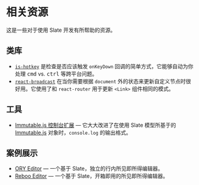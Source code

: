 
# 相关资源

这是一些对于使用 Slate 开发有所帮助的资源。

## 类库

- [`is-hotkey`](https://github.com/ianstormtaylor/is-hotkey) 是检查是否应该触发 `onKeyDown` 回调的简单方式，它能够自动为你处理 <kbd>cmd</kbd> vs. <kbd>ctrl</kbd> 等跨平台问题。
- [`react-broadcast`](https://github.com/ReactTraining/react-broadcast) 在当你需要根据 `document` 外的状态来更新自定义节点时很好用。它使用了和 `react-router` 用于更新 `<Link>` 组件相同的模式。


## 工具


- [Immutable.js 控制台扩展](https://github.com/mattzeunert/immutable-object-formatter-extension) — 它大大改进了在使用 Slate 模型所基于的 [Immutable.js](https://facebook.github.io/immutable-js/) 对象时，`console.log` 的输出格式。


## 案例展示

- [ORY Editor](https://editor.ory.am/) — 一个基于 Slate，独立的行内所见即所得编辑器。
- [Reboo Editor](http://slate-editor.bonde.org/) — 一个基于 Slate，开箱即用的所见即所得编辑器。
